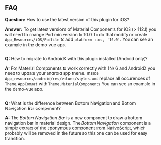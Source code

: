 ## FAQ

**Question:** How to use the latest version of this plugin for iOS?

**Answer:** To get latest versions of Material Components for iOS (> 112.1) you will need to change Pod min version to 10.0
To do that modify or create `App_Resources/iOS/Podfile` to add `platform :ios, '10.0'`.
You can see an example in the demo-vue app.

##

**Q:** How to migrate to AndroidX with this plugin installed (Android only)?

**A:** For Material Components to work correctly with {N} 6 and AndroidX you need to update your android app theme.
Inside ```App_resources/android/res/values/styles.xml``` replace all occurences of ```Theme.AppCompat``` with ```Theme.MaterialComponents```
You can see an example in the demo-vue app.

##

**Q:** What is the difference between Bottom Navigation and Bottom Navigation Bar component?

**A:** The _Bottom Navigation Bar_ is a new component to draw a bottom navigation bar in material design.
The _Bottom Navigation_ component is a simple extract of the [eponymous component from NativeScript](https://docs.nativescript.org/ui/components/bottom-navigation), which probably will be removed in the future so this one can be used for easy transition.

##
